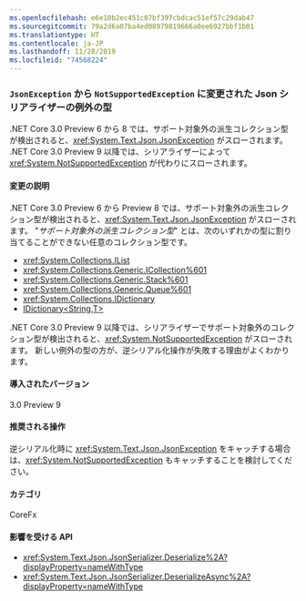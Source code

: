 ```yaml
---
ms.openlocfilehash: e6e10b2ec451c07bf397cbdcac51ef57c29dab47
ms.sourcegitcommit: 79a2d6a07ba4ed08979819666a0ee6927bbf1b01
ms.translationtype: HT
ms.contentlocale: ja-JP
ms.lasthandoff: 11/28/2019
ms.locfileid: "74568224"
---
```

### <a name="json-serializer-exception-type-changed-from-jsonexception-to-notsupportedexception"></a>`JsonException` から `NotSupportedException` に変更された Json シリアライザーの例外の型

.NET Core 3.0 Preview 6 から 8 では、サポート対象外の派生コレクション型が検出されると、<xref:System.Text.Json.JsonException> がスローされます。 .NET Core 3.0 Preview 9 以降では、シリアライザーによって <xref:System.NotSupportedException> が代わりにスローされます。

#### <a name="change-description"></a>変更の説明

.NET Core 3.0 Preview 6 から Preview 8 では、サポート対象外の派生コレクション型が検出されると、<xref:System.Text.Json.JsonException> がスローされます。 "*サポート対象外の派生コレクション型*" とは、次のいずれかの型に割り当てることができない任意のコレクション型です。

- <xref:System.Collections.IList>
- <xref:System.Collections.Generic.ICollection%601>
- <xref:System.Collections.Generic.Stack%601>
- <xref:System.Collections.Generic.Queue%601>
- <xref:System.Collections.IDictionary>
- [IDictionary\<String,T>](xref:System.Collections.Generic.IDictionary%602)

.NET Core 3.0 Preview 9 以降では、シリアライザーでサポート対象外のコレクション型が検出されると、<xref:System.NotSupportedException> がスローされます。 新しい例外の型の方が、逆シリアル化操作が失敗する理由がよくわかります。

#### <a name="version-introduced"></a>導入されたバージョン

3.0 Preview 9

#### <a name="recommended-action"></a>推奨される操作

逆シリアル化時に <xref:System.Text.Json.JsonException> をキャッチする場合は、<xref:System.NotSupportedException> もキャッチすることを検討してください。

#### <a name="category"></a>カテゴリ

CoreFx

#### <a name="affected-apis"></a>影響を受ける API

- <xref:System.Text.Json.JsonSerializer.Deserialize%2A?displayProperty=nameWithType>
- <xref:System.Text.Json.JsonSerializer.DeserializeAsync%2A?displayProperty=nameWithType>

<!--

#### Affected APIs

- `Overload:System.Text.Json.JsonSerializer.Deserialize`
- `Overload:System.Text.Json.JsonSerializer.DeserializeAsync`

-->
